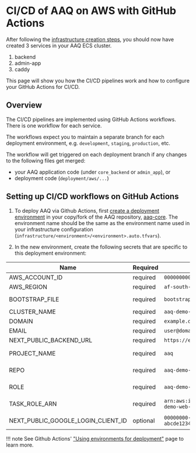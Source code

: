 # CI/CD of AAQ on AWS with GitHub Actions

After following the [infrastructure creation steps](infrastructure.md), you should now
have created 3 services in your AAQ ECS cluster.

1. backend
2. admin-app
3. caddy

This page will show you how the CI/CD pipelines work and how to configure your GitHub
Actions for CI/CD.

## Overview

The CI/CD pipelines are implemented using GitHub Actions workflows. There is one
workflow for each service.

The workflows expect you to maintain a separate branch for each deployment environment,
e.g. `development`, `staging`, `production`, etc.

The workflow will get triggered on
each deployment branch if any changes to the following files get merged:

- your AAQ application code (under `core_backend` or `admin_app`), or
- deployment code (`deployment/aws/...`)

## Setting up CI/CD workflows on GitHub Actions

1. To deploy AAQ via Github Actions, first [create a deployment
environment](https://docs.github.com/en/actions/deployment/targeting-different-environments/using-environments-for-deployment#creating-an-environment)
in your copy/fork of the
AAQ repository, [aaq-core](https://github.com/IDinsight/aaq-core). The environment name
should be the same as the environment name used in your infrastructure configuration
(`infrastructure/<environment>/<environment>.auto.tfvars`).

2. In the new environment, create the following secrets that are specific to this
deployment environment:

| Name              |Required| Example                                      | Description                                                                 |
|-------------------|-|----------------------------------------------|-----------------------------------------------------------------------------|
| AWS_ACCOUNT_ID    |required| `000000000000`                                | AWS account ID                                                              |
| AWS_REGION        |required| `af-south-1`                                  | AWS region                                                                  |
| BOOTSTRAP_FILE    |required| `bootstrap.sh`                               | Name of the bootstrap file at `deployment/aws/core_backend/`                                             |
| CLUSTER_NAME      |required| `aaq-demo-ecs-cluster`                        | ECS cluster name                                                            |
| DOMAIN            |required| `example.domain.com`                        | Domain name                                                                 |
| EMAIL             |required| `user@domain.com`                           | Email address                                                               |
| NEXT_PUBLIC_BACKEND_URL |required| `https://example.domain.com/api`             | Backend URL for the application                                       |
| PROJECT_NAME      |required| `aaq`                                          | Project name from Terraform (`infrastructure/demo/demo.auto.tfvars`)        |
| REPO              |required| `aaq-demo-ecr-repository`                       | Name of the ECR repository created using Terraform                          |
| ROLE              |required| `aaq-demo-github-actions-role`                  | Name of the GitHub Actions role for this environment created using Terraform |
| TASK_ROLE_ARN     |required| `arn:aws:iam::000000000000:role/aaq-demo-web-task-role` | ARN of the ECS task role created using Terraform                            |
| NEXT_PUBLIC_GOOGLE_LOGIN_CLIENT_ID | optional | `00000000-abcde12345.apps.googleusercontent.com` | Google Client ID if you want to use Google login |

!!! note
    See Github Actions' ["Using environments for
    deployment"](https://docs.github.com/en/actions/deployment/targeting-different-environments/using-environments-for-deployment)
    page to learn more.
